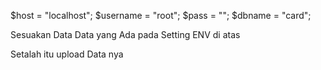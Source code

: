 $host = "localhost"; 
$username = "root"; $pass = ""; 
$dbname = "card";

Sesuakan Data Data yang Ada pada Setting ENV di atas

Setalah itu upload Data nya
